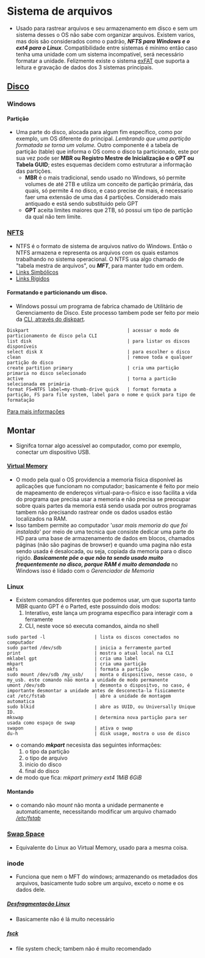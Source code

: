 # Sistema de arquivos
- Usado para rastrear arquivos e seu armazenamento em disco e sem um sistema desses o OS não sabe com organizar arquivos. Existem varios, mas dois são considerados como o padrão, ***NFTS para Windows e o ext4 para o Linux***. Compatibilidade entre sistemas é mínimo então caso tenha uma unidade com um sistema incompatível, será necessário formatar a unidade. Felizmente existe o sistema [exFAT](https://learn.microsoft.com/en-US/windows/win32/fileio/exfat-specification) que suporta a leitura e gravação de dados dos 3 sistemas principais.

## [Disco](https://learn.microsoft.com/en-us/sysinternals/downloads/du)
### Windows
#### Partição
- Uma parte do disco, alocada para algum fim específico, como por exemplo, um OS diferente do principal. *Lembrando que uma partição formatada se torna um volume.* Outro componente é a tabela de partição (table) que informa o OS como o disco ta particionado, este por sua vez pode ser **MBR ou Registro Mestre de Inicialização e o GPT ou Tabela GUID**; estes esquemas decidem como estruturar a informação das partições.
    - **MBR** é o mais tradicional, sendo usado no Windows, só permite volumes de até 2TB e utiliza um conceito de partição primária, das quais, só permite 4 no disco, e caso precise de mais, é necessario faer uma extensão de uma das 4 partições. Considerado mais antiquado e está sendo substituido pelo GPT
    - **GPT** aceita limites maiores que 2TB, só possui um tipo de partição da qual não tem limite.   

### [NFTS](https://learn.microsoft.com/pt-br/windows/win32/fileio/master-file-table?redirectedfrom=MSDN)
-  NTFS é o formato de sistema de arquivos nativo do Windows. Então o NTFS armazena e representa os arquivos com os quais estamos trabalhando no sistema operacional. O NTFS usa algo chamado de "tabela mestra de arquivos", ou ***MFT***, para manter tudo em ordem.
- [Links Simbólicos](https://learn.microsoft.com/pt-br/windows/win32/fileio/creating-symbolic-links?redirectedfrom=MSDN)
- [Links Rígidos](https://learn.microsoft.com/pt-br/windows/win32/fileio/hard-links-and-junctions?redirectedfrom=MSDN)
#### Formatando e particionando um disco.
- Windows possui um programa de fabrica chamado de Utilitário de Gerenciamento de Disco. Este processo tambem pode ser feito por meio da [CLI, através do diskpart](https://learn.microsoft.com/en-us/previous-versions/windows/it-pro/windows-vista/cc766465(v=ws.10)?redirectedfrom=MSDN).
```
Diskpart                                    | acessar o modo de particionamento de disco pela CLI
list disk                                   | para listar os discos disponíveis
select disk X                               | para escolher o disco
clean                                       | remove toda e qualquer partição do disco
create partition primary                    | cria uma partição primaria no disco selecionado
active                                      | torna a particão selecionada em primária
format FS=NTFS label=my-thumb-drive quick   | format formata a partição, FS para file system, label para o nome e quick para tipo de formatação

```
[Para mais informações](https://support.microsoft.com/en-us/topic/default-cluster-size-for-ntfs-fat-and-exfat-9772e6f1-e31a-00d7-e18f-73169155af95)   

## Montar
- Signifca tornar algo acessível ao computador, como por exemplo, conectar um dispositivo USB.   

#### [Virtual Memory](https://en.wikipedia.org/wiki/Memory_paging#Windows_NT)
- O modo pela qual o OS providencia a memoria física disponível às aplicações que funcionam no computador; basicamente é feito por meio de mapeamento de endereços virtual-para-o-físico e isso facilita a vida do programa que precisa usar a memoria e não precisa se preocupar sobre quais partes da memoria está sendo usada por outros programas tambem não precisando rastrear onde os dados usados estão localizados na RAM.
- Isso tambem permite ao computador '*usar mais memoria do que foi instalado*' por meio de uma tecnica que consiste dedicar uma parte do HD para uma base de armazenamento de dados em blocos, chamados páginas (não são paginas de browser) e quando uma pagina não esta sendo usada é desalocada, ou seja, copiada da memoria para o disco rigido. ***Basicamente põe o que não ta sendo usado muito frequentemente no disco, porque RAM é muito demandada*** no Windows isso é lidado com o *Gerenciador de Memoria*  

### Linux
- Existem comandos diferentes que podemos usar, um que suporta tanto MBR quanto GPT é o Parted, este possuindo dois modos:
    1. Interativo, este lança um programa específico para interagir com a ferramente
    2. CLI, neste voce só executa comandos, ainda no shell   

```
sudo parted -l                  | lista os discos conectados no computador
sudo parted /dev/sdb            | inicia a ferramente parted
print                           | mostra o atual local na CLI
mklabel gpt                     | cria uma label
mkpart                          | cria uma partição
mkfs                            | formata a partição
sudo mount /dev/sdb /my_usb/    | monta o dispositivo, nesse caso, o my_usb. este comando não monta a unidade de modo permanente
umont /dev/sdb                  | desmonta o dispositvo, no caso, é importante desmontar a unidade antes de desconecta-la fisicamente
cat /etc/fstab                  | abre a unidade de montagem automatica
sudo blkid                      | abre as UUID, ou Universally Unique ID.
mkswap                          | determina nova partição para ser usada como espaço de swap
swapon                          | ativa o swap
du-h                            | disk usage, mostra o uso de disco
```
- o comando ***mkpart*** necesista das seguintes informações:
    1. o tipo da partição
    2. o tipo de arquivo
    3. inicio do disco
    4. final do disco
- de modo que fica: *mkpart primery ext4 1MiB 6GiB*   

#### Montando
- o comando não *mount* não monta a unidade permanente e automaticamente, necessitando modificar um arquivo chamado [*/etc/fstab*](https://en.wikipedia.org/wiki/Fstab)  

### [Swap Space](https://access.redhat.com/documentation/en-us/red_hat_enterprise_linux/6/html/installation_guide/s2-diskpartrecommend-ppc#id4394007)
- Equivalente do Linux ao Virtual Memory, usado para a mesma coisa.  

### inode
- Funciona que nem o MFT do windows; armazenando os metadados dos arquivos, basicamente tudo sobre um arquivo, exceto o nome e os dados dele.

##### [Desfragmentação Linux](https://www.howtogeek.com/115229/htg-explains-why-linux-doesnt-need-defragmenting/)
- Basicamente não é lá muito necessário

##### [fsck](https://en.wikipedia.org/wiki/Fsck)
- file system check; tambem não é muito recomendado